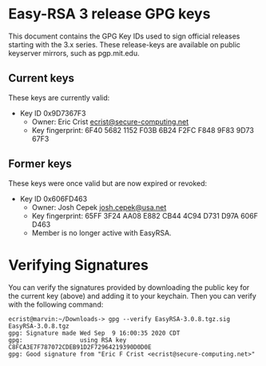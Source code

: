 Easy-RSA 3 release GPG keys
===

This document contains the GPG Key IDs used to sign official releases starting
with the 3.x series. These release-keys are available on public keyserver
mirrors, such as pgp.mit.edu.

Current keys
---

These keys are currently valid:

* Key ID 0x9D7367F3
  * Owner: Eric Crist <ecrist@secure-computing.net>
  * Key fingerprint: 6F40 5682 1152 F03B 6B24  F2FC F848 9F83 9D73 67F3

Former keys
---

These keys were once valid but are now expired or revoked:

* Key ID 0x606FD463
  * Owner: Josh Cepek <josh.cepek@usa.net>
  * Key fingerprint: 65FF 3F24 AA08 E882 CB44  4C94 D731 D97A 606F D463
  * Member is no longer active with EasyRSA.

Verifying Signatures
===
You can verify the signatures provided by downloading the public key for the current key (above) and adding it to your keychain. Then you can verify with the following command:
```
ecrist@marvin:~/Downloads-> gpg --verify EasyRSA-3.0.8.tgz.sig EasyRSA-3.0.8.tgz
gpg: Signature made Wed Sep  9 16:00:35 2020 CDT
gpg:                using RSA key C8FCA3E7F787072CDEB91D2F72964219390D0D0E
gpg: Good signature from "Eric F Crist <ecrist@secure-computing.net>"
```
